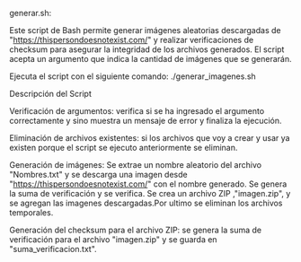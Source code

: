 generar.sh:

Este script de Bash permite generar imágenes aleatorias descargadas de "https://thispersondoesnotexist.com/" y realizar verificaciones de checksum para asegurar la integridad de los archivos generados. El script acepta un argumento que indica la cantidad de imágenes que se generarán.

Ejecuta el script con el siguiente comando:
./generar_imagenes.sh <cantidad>

Descripción del Script

Verificación de argumentos: verifica si se ha ingresado el argumento correctamente y sino muestra un mensaje de error y finaliza la ejecución.

Eliminación de archivos existentes: si los archivos que voy a crear y usar ya existen porque el script se ejecuto anteriormente se eliminan.

Generación de imágenes: Se extrae un nombre aleatorio del archivo "Nombres.txt" y se descarga una imagen desde "https://thispersondoesnotexist.com/" con el nombre generado. Se genera la suma de verificación y se verifica. Se crea un archivo ZIP ,"imagen.zip", y se agregan las imagenes descargadas.Por ultimo se eliminan los archivos temporales.

Generación del checksum para el archivo ZIP: se genera la suma de verificación para el archivo "imagen.zip" y se guarda en "suma_verificacion.txt".

